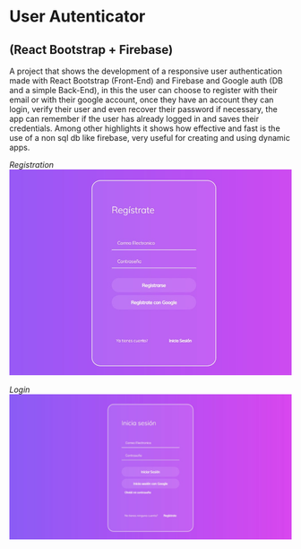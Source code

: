 # User Autenticator #
## (React Bootstrap + Firebase) ##

A project that shows the development of a responsive user authentication made with React Bootstrap (Front-End) and Firebase and Google auth (DB and a simple Back-End), in this the user can choose to register with their email or with their google account, once they have an account they can login, verify their user and even recover their password if necessary, the app can remember if the user has already logged in and saves their credentials. Among other highlights it shows how effective and fast is the use of a non sql db like firebase, very useful for creating and using dynamic apps.

*Registration*
![Image text](https://github.com/SquareMark/user-auth/blob/master/client/public/1b21a5e2-f8df-453e-b187-73e6d062baa5.jpg)

*Login*
![Image text](https://github.com/SquareMark/user-auth/blob/master/client/public/a0a215d3-ab5b-42fe-b03b-0bf989a794d9.jpg)
